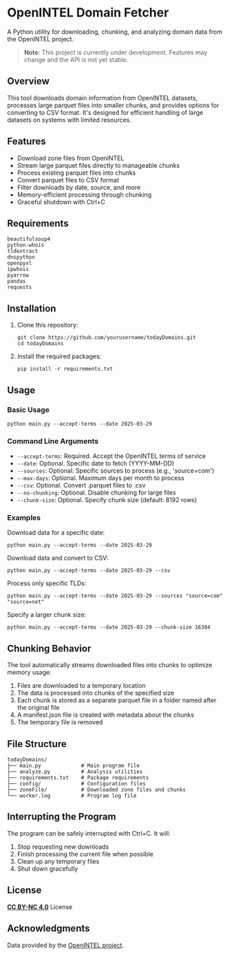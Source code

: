 # OpenINTEL Domain Fetcher

A Python utility for downloading, chunking, and analyzing domain data from the OpenINTEL project.

> **Note**: This project is currently under development. Features may change and the API is not yet stable.

## Overview

This tool downloads domain information from OpenINTEL datasets, processes large parquet files into smaller chunks, and provides options for converting to CSV format. It's designed for efficient handling of large datasets on systems with limited resources.

## Features

- Download zone files from OpenINTEL
- Stream large parquet files directly to manageable chunks
- Process existing parquet files into chunks
- Convert parquet files to CSV format
- Filter downloads by date, source, and more
- Memory-efficient processing through chunking
- Graceful shutdown with Ctrl+C

## Requirements

```
beautifulsoup4
python-whois
tldextract
dnspython
openpyxl
ipwhois
pyarrow
pandas
requests
```

## Installation

1. Clone this repository:
   ```
   git clone https://github.com/yourusername/todayDomains.git
   cd todayDomains
   ```

2. Install the required packages:
   ```
   pip install -r requirements.txt
   ```

## Usage

### Basic Usage

```
python main.py --accept-terms --date 2025-03-29
```

### Command Line Arguments

- `--accept-terms`: Required. Accept the OpenINTEL terms of service
- `--date`: Optional. Specific date to fetch (YYYY-MM-DD)
- `--sources`: Optional. Specific sources to process (e.g., 'source=com')
- `--max-days`: Optional. Maximum days per month to process
- `--csv`: Optional. Convert .parquet files to .csv
- `--no-chunking`: Optional. Disable chunking for large files
- `--chunk-size`: Optional. Specify chunk size (default: 8192 rows)

### Examples

Download data for a specific date:
```
python main.py --accept-terms --date 2025-03-29
```

Download data and convert to CSV:
```
python main.py --accept-terms --date 2025-03-29 --csv
```

Process only specific TLDs:
```
python main.py --accept-terms --date 2025-03-29 --sources "source=com" "source=net"
```

Specify a larger chunk size:
```
python main.py --accept-terms --date 2025-03-29 --chunk-size 16384
```

## Chunking Behavior

The tool automatically streams downloaded files into chunks to optimize memory usage:

1. Files are downloaded to a temporary location
2. The data is processed into chunks of the specified size
3. Each chunk is stored as a separate parquet file in a folder named after the original file
4. A manifest.json file is created with metadata about the chunks
5. The temporary file is removed

## File Structure

```
todayDomains/
├── main.py             # Main program file
├── analyze.py          # Analysis utilities
├── requirements.txt    # Package requirements
├── config/             # Configuration files
├── zoneFile/           # Downloaded zone files and chunks
└── worker.log          # Program log file
```

## Interrupting the Program

The program can be safely interrupted with Ctrl+C. It will:
1. Stop requesting new downloads
2. Finish processing the current file when possible
3. Clean up any temporary files
4. Shut down gracefully

## License

[**CC BY-NC 4.0**](https://creativecommons.org/licenses/by-nc/4.0/) License

## Acknowledgments

Data provided by the [OpenINTEL project](https://www.openintel.nl/).